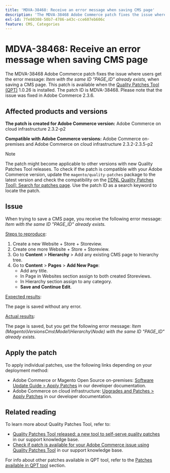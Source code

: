 ```yaml
---
title: 'MDVA-38468: Receive an error message when saving CMS page'
description: 'The MDVA-38468 Adobe Commerce patch fixes the issue where users get the error message: *Item with the same ID "PAGE_ID" already exists,* when saving a CMS page. This patch is available when the [Quality Patches Tool (QPT)](https://devdocs.magento.com/guides/v2.4/comp-mgr/patching.html#mqp) 1.0.26 is installed. The patch ID is MDVA-38468. Please note that the issue was fixed in Adobe Commerce 2.3.6.'
exl-id: 7fe80308-50b7-4786-a43c-cce607eb606c
feature: CMS, Categories
---
```

# MDVA-38468: Receive an error message when saving CMS page

The MDVA-38468 Adobe Commerce patch fixes the issue where users get the error message: *Item with the same ID "PAGE_ID" already exists,* when saving a CMS page. This patch is available when the [Quality Patches Tool (QPT)](https://devdocs.magento.com/guides/v2.4/comp-mgr/patching.html#mqp) 1.0.26 is installed. The patch ID is MDVA-38468. Please note that the issue was fixed in Adobe Commerce 2.3.6.

## Affected products and versions

**The patch is created for Adobe Commerce version:**
Adobe Commerce on cloud infrastructure 2.3.2-p2

**Compatible with Adobe Commerce versions:**
Adobe Commerce on-premises and Adobe Commerce on cloud infrastructure 2.3.2-2.3.5-p2

>[!NOTE]
>
>The patch might become applicable to other versions with new Quality Patches Tool releases. To check if the patch is compatible with your Adobe Commerce version, update the `magento/quality-patches` package to the latest version and check the compatibility on the [[!DNL Quality Patches Tool]: Search for patches page](https://devdocs.magento.com/quality-patches/tool.html#patch-grid). Use the patch ID as a search keyword to locate the patch.

## Issue

When trying to save a CMS page, you receive the following error message: *Item with the same ID "PAGE_ID" already exists.*

<u>Steps to reproduce</u>:

1. Create a new Website + Store + Storeview.
1. Create one more Website + Store + Storeview.
1. Go to **Content** > **Hierarchy** > Add any existing CMS page to hierarchy tree.
1. Go to **Content** > **Pages** > **Add New Page**:
   * Add any title.
   * In Page in Websites section assign to both created Storeviews.
   * In Hierarchy section assign to any category.
   * **Save and Continue Edit**.

<u>Expected results</u>:

The page is saved without any error.

<u>Actual results</u>:

The page is saved, but you get the following error message: *Item (Magento\VersionsCms\Model\Hierarchy\Node) with the same ID "PAGE_ID" already exists.*

## Apply the patch

To apply individual patches, use the following links depending on your deployment method:

* Adobe Commerce or Magento Open Source on-premises: [Software Update Guide > Apply Patches](https://devdocs.magento.com/guides/v2.4/comp-mgr/patching/mqp.html) in our developer documentation.
* Adobe Commerce on cloud infrastructure: [Upgrades and Patches > Apply Patches](https://devdocs.magento.com/cloud/project/project-patch.html) in our developer documentation.

## Related reading

To learn more about Quality Patches Tool, refer to:

* [Quality Patches Tool released: a new tool to self-serve quality patches](/help/announcements/adobe-commerce-announcements/magento-quality-patches-released-new-tool-to-self-serve-quality-patches.md) in our support knowledge base.
* [Check if patch is available for your Adobe Commerce issue using Quality Patches Tool](/help/support-tools/patches-available-in-qpt-tool/check-patch-for-magento-issue-with-magento-quality-patches.md) in our support knowledge base.

For info about other patches available in QPT tool, refer to the [Patches available in QPT tool](https://support.magento.com/hc/en-us/sections/360010506631-Patches-available-in-QPT-tool-) section.
